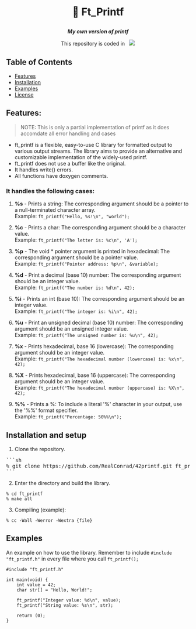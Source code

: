 <h1 align="center">
    <p>
        📓 Ft_Printf
    </p>
</h1>

<p align="center">
    <b><i>My own version of printf</i></b>
</p>

<p align="center">
    This repository is coded in&nbsp&nbsp
    <a href="https://skillicons.dev">
        <img src="https://skillicons.dev/icons?i=c" />
    </a>
</p>


## Table of Contents
- [Features](#features)
- [Installation](#installation)
- [Examples](#examples)
- [License](#license)

## Features:
> NOTE: This is only a partial implementation of printf as it does accomdate all error handling and cases
- ft_printf is a flexible, easy-to-use C library for formatted output to various output streams. The library aims to provide an alternative and customizable implementation of the widely-used printf.
- ft_printf does not use a buffer like the original.
- It handles write() errors.
- All functions have doxygen comments.
### It handles the following cases:
1. **%s** - Prints a string: The corresponding argument should be a pointer to a null-terminated character array. \
Example: `ft_printf("Hello, %s!\n", "world");`

2. **%c** - Prints a char: The corresponding argument should be a character value. \
Example: `ft_printf("The letter is: %c\n", 'A');`

3. **%p** - The void * pointer argument is printed in hexadecimal: The corresponding argument should be a pointer value. \
Example: `ft_printf("Pointer address: %p\n", &variable);`

4. **%d** - Print a decimal (base 10) number: The corresponding argument should be an integer value. \
Example: `ft_printf("The number is: %d\n", 42);`

5. **%i** - Prints an int (base 10): The corresponding argument should be an integer value. \
Example: `ft_printf("The integer is: %i\n", 42);`

6. **%u** - Print an unsigned decimal (base 10) number: The corresponding argument should be an unsigned integer value. \
Example: `ft_printf("The unsigned number is: %u\n", 42);`

7. **%x** - Prints hexadecimal, base 16 (lowercase): The corresponding argument should be an integer value. \
Example: `ft_printf("The hexadecimal number (lowercase) is: %x\n", 42);`

8. **%X** - Prints hexadecimal, base 16 (uppercase): The corresponding argument should be an integer value. \
Example: `ft_printf("The hexadecimal number (uppercase) is: %X\n", 42);`

9. **%%** - Prints a %: To include a literal '%' character in your output, use the '%%' format specifier. \
Example: `ft_printf("Percentage: 50%%\n");`

## Installation and setup
1. Clone the repository.
<pre>
```sh
% git clone https://github.com/RealConrad/42printf.git ft_printf
```
</pre>
2. Enter the directory and build the library.
```
% cd ft_printf
% make all
```
3. Compiling (example):
```
% cc -Wall -Werror -Wextra {file}
```

## Examples
An example on how to use the library. Remember to include `#include "ft_printf.h"` in every file where you call `ft_printf();`
```
#include "ft_printf.h"

int main(void) {
    int value = 42;
    char str[] = "Hello, World!";

    ft_printf("Integer value: %d\n", value);
    ft_printf("String value: %s\n", str);

    return (0);
}
```
